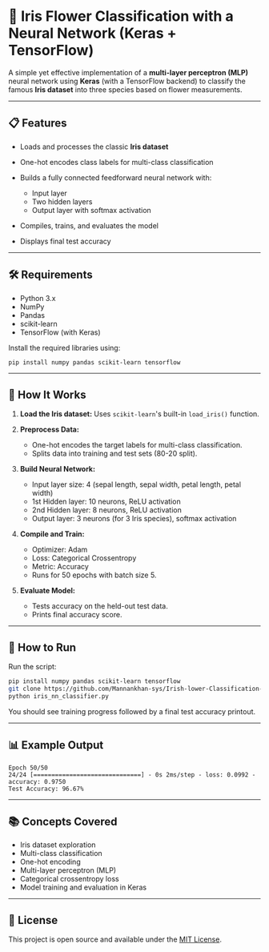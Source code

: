 # 🌸 Iris Flower Classification with a Neural Network (Keras + TensorFlow)

A simple yet effective implementation of a **multi-layer perceptron (MLP)** neural network using **Keras** (with a TensorFlow backend) to classify the famous **Iris dataset** into three species based on flower measurements.

---

## 📋 Features

* Loads and processes the classic **Iris dataset**
* One-hot encodes class labels for multi-class classification
* Builds a fully connected feedforward neural network with:

  * Input layer
  * Two hidden layers
  * Output layer with softmax activation
* Compiles, trains, and evaluates the model
* Displays final test accuracy

---

## 🛠️ Requirements

* Python 3.x
* NumPy
* Pandas
* scikit-learn
* TensorFlow (with Keras)

Install the required libraries using:

```bash
pip install numpy pandas scikit-learn tensorflow
```

---

## 📌 How It Works

1. **Load the Iris dataset:**
   Uses `scikit-learn`'s built-in `load_iris()` function.

2. **Preprocess Data:**

   * One-hot encodes the target labels for multi-class classification.
   * Splits data into training and test sets (80-20 split).

3. **Build Neural Network:**

   * Input layer size: 4 (sepal length, sepal width, petal length, petal width)
   * 1st Hidden layer: 10 neurons, ReLU activation
   * 2nd Hidden layer: 8 neurons, ReLU activation
   * Output layer: 3 neurons (for 3 Iris species), softmax activation

4. **Compile and Train:**

   * Optimizer: Adam
   * Loss: Categorical Crossentropy
   * Metric: Accuracy
   * Runs for 50 epochs with batch size 5.

5. **Evaluate Model:**

   * Tests accuracy on the held-out test data.
   * Prints final accuracy score.

---

## 🚀 How to Run
  Run the script:

```bash
pip install numpy pandas scikit-learn tensorflow
git clone https://github.com/Mannankhan-sys/Irish-lower-Classification-AI.git
python iris_nn_classifier.py
```

You should see training progress followed by a final test accuracy printout.

---

## 📊 Example Output

```text
Epoch 50/50
24/24 [==============================] - 0s 2ms/step - loss: 0.0992 - accuracy: 0.9750
Test Accuracy: 96.67%
```

---

## 📚 Concepts Covered

* Iris dataset exploration
* Multi-class classification
* One-hot encoding
* Multi-layer perceptron (MLP)
* Categorical crossentropy loss
* Model training and evaluation in Keras

---

## 📄 License

This project is open source and available under the [MIT License](LICENSE).
